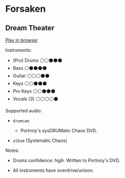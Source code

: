 # Forsaken

## Dream Theater


[Play in browser](http://pages.cs.wisc.edu/~tolly/customs/?title=forsaken&artist=dream-theater)

Instruments:

  * (Pro) Drums ⚪️⚪️⚫️⚫️⚫️
  * Bass ⚪️⚫️⚫️⚫️⚫️
  * Guitar ⚪️⚪️⚪️⚫️⚫️
  * Keys ⚪️⚪️⚫️⚫️⚫️
  * Pro Keys ⚪️⚪️⚫️⚫️⚫️
  * Vocals (3) ⚪️⚪️⚪️⚪️⚫️

Supported audio:

  * `drumcam`

    * Portnoy's sysDRUMatic Chaos DVD.

  * `album` (Systematic Chaos)

Notes:

  * Drums confidence: *high*. Written to Portnoy's DVD.

  * All instruments have overdrive/unison.

